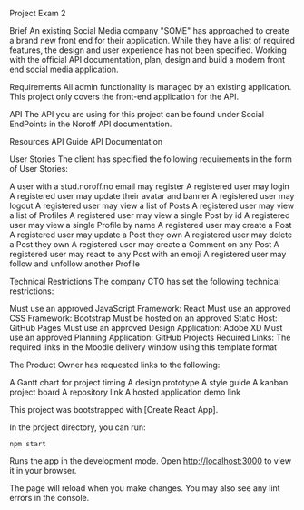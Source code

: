 
Project Exam 2

Brief
An existing Social Media company "SOME" has approached to create a brand new front end for their application. While they have a list of required features, the design and user experience has not been specified. Working with the official API documentation, plan, design and build a modern front end social media application.

Requirements
All admin functionality is managed by an existing application. This project only covers the front-end application for the API.

API
The API you are using for this project can be found under Social EndPoints in the Noroff API documentation.

Resources
API Guide API Documentation

User Stories
The client has specified the following requirements in the form of User Stories:

A user with a stud.noroff.no email may register
A registered user may login
A registered user may update their avatar and banner
A registered user may logout
A registered user may view a list of Posts
A registered user may view a list of Profiles
A registered user may view a single Post by id
A registered user may view a single Profile by name
A registered user may create a Post
A registered user may update a Post they own
A registered user may delete a Post they own
A registered user may create a Comment on any Post
A registered user may react to any Post with an emoji
A registered user may follow and unfollow another Profile

Technical Restrictions
The company CTO has set the following technical restrictions:

Must use an approved JavaScript Framework: React
Must use an approved CSS Framework: Bootstrap
Must be hosted on an approved Static Host: GitHub Pages
Must use an approved Design Application: Adobe XD
Must use an approved Planning Application: GitHub Projects
Required Links: The required links in the Moodle delivery window using this template format

The Product Owner has requested links to the following:

A Gantt chart for project timing
A design prototype
A style guide
A kanban project board
A repository link
A hosted application demo link

This project was bootstrapped with [Create React App].

In the project directory, you can run:

 `npm start`

Runs the app in the development mode.
Open [http://localhost:3000](http://localhost:3000) to view it in your browser.

The page will reload when you make changes.
You may also see any lint errors in the console.


